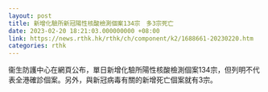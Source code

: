 ```yaml
---
layout: post
title: 新增化驗所新冠陽性核酸檢測個案134宗　多3宗死亡
date: 2023-02-20 18:21:03.000000000 +08:00
link: https://news.rthk.hk/rthk/ch/component/k2/1688661-20230220.htm
categories: rthk
---
```


衞生防護中心在網頁公布，單日新增化驗所陽性核酸檢測個案134宗，但列明不代表全港確診個案。另外，與新冠病毒有關的新增死亡個案就有3宗。
